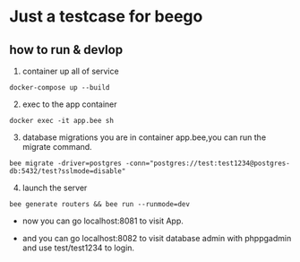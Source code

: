 # Just a testcase for beego

## how to run & devlop

1. container up all of service
```
docker-compose up --build
```

2. exec to the app container
```
docker exec -it app.bee sh
```

3. database migrations 
you are in container app.bee,you can run the migrate command.
```
bee migrate -driver=postgres -conn="postgres://test:test1234@postgres-db:5432/test?sslmode=disable"
```

4. launch the server
```
bee generate routers && bee run --runmode=dev
```

- now you can go localhost:8081 to visit App.

- and you can go localhost:8082 to visit database admin with phppgadmin and 
use test/test1234 to login.




